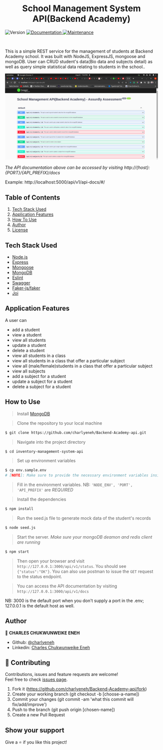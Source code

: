 <h1 align="center">School Management System API(Backend Academy)</h1>
<p>
  <img alt="Version" src="https://img.shields.io/badge/version-1.0.0-blue.svg?cacheSeconds=2592000" />
  <a href="https://github.com/charlyeneh/Backend-Academy-api/tree/app_development#readme" target="_blank">
    <img alt="Documentation" src="https://img.shields.io/badge/documentation-yes-brightgreen.svg" />
  </a>
  <a href="https://github.com/charlyeneh/Backend-Academy-api/commit-activity" target="_blank">
    <img alt="Maintenance" src="https://img.shields.io/badge/Maintained%3F-yes-green.svg" />
  </a>
</p>

<br>

This is a simple REST service for the management of students at Backend Academy school. It was built with NodeJS, ExpressJS, mongoose and mongoDB. User can CRUD student's data(Bio data and subjects detail) as well as query simple statistical data relating to students in the school..

![API Documentation](./utils/image.png)

_The API documentation above can be accessed by visiting http://{host}:{PORT}/{API_PREFIX}/docs_

Example: http://localhost:5000/api/v1/api-docs/#/

## Table of Contents

1. <a href="#tech-stack-used">Tech Stack Used</a>
2. <a href="#application-features">Application Features</a>
3. <a href="#how-to-use">How To Use</a>
4. <a href="#author">Author</a>
5. <a href="#license">License</a>

## Tech Stack Used

- [Node.js](https://nodejs.org/)
- [Express](https://expressjs.com/)
- [Mongoose](https://mongoosejs.com/docs/)
- [MongoDB](https://www.mongodb.com/what-is-mongodb)
- [Eslint](https://eslint.org/)
- [Swagger](https://swagger.io/)
- [Faker-js/faker](https://www.npmjs.com/package/@faker-js/faker)
- [Joi](https://www.npmjs.com/package/joi)

## Application Features

A user can

- add a student
- view a student
- view all students
- update a student
- delete a student
- view all students in a class
- view all students in a class that offer a particular subject
- view all (male/female)students in a class that offer a particular subject
- view all subjects
- add a subject for a student
- update a subject for a student
- delete a subject for a student

## How to Use

> Install [MongoDB](https://www.mongodb.com/what-is-mongodb)

> Clone the repository to your local machine

```sh
$ git clone https://github.com/charlyeneh/Backend-Academy-api.git
```

> Navigate into the project directory

```sh
$ cd inventory-management-system-api
```

> Set up environment variables

```sh
$ cp env.sample.env
# [NOTE]: Make sure to provide the necessary environment variables inside the .env file
```

> Fill in the environment variables. NB: `'NODE_ENV', 'PORT', 'API_PREFIX'` are _REQUIRED_

> Install the dependencies

```sh
$ npm install
```

> Run the seed.js file to generate mock data of the student's records

```sh
$ node seed.js
```

> Start the server. _Make sure your mongoDB deamon and redis client are running_

```sh
$ npm start
```

> Then open your browser and visit `http://127.0.0.1:3000/api/v1/status`. You should see `{"status":"OK"}`. You can also use postman to issue the `GET` request to the status endpoint.

> You can access the API documentation by visiting `http://127.0.0.1:3000/api/v1/docs`

NB: 3000 is the default port when you don't supply a port in the .env; 127.0.0.1 is the default host as well.

## Author

👤 **CHARLES CHUKWUNWEIKE ENEH**

- Github: [@charlyeneh](https://github.com/charlyeneh)
- Linkedin: [Charles Chukwunweike Eneh](https://www.linkedin.com/in/charles-chukwunweike-eneh/)

## 🤝 Contributing

Contributions, issues and feature requests are welcome!<br />Feel free to check [issues page](https://github.com/charlyeneh/Backend-Academy-api/issues).

1. Fork it (https://github.com/charlyeneh/Backend-Academy-api/fork)
2. Create your working branch (git checkout -b [choose-a-name])
3. Commit your changes (git commit -am 'what this commit will fix/add/improve')
4. Push to the branch (git push origin [chosen-name])
5. Create a new Pull Request

## Show your support

Give a ⭐️ if you like this project!
